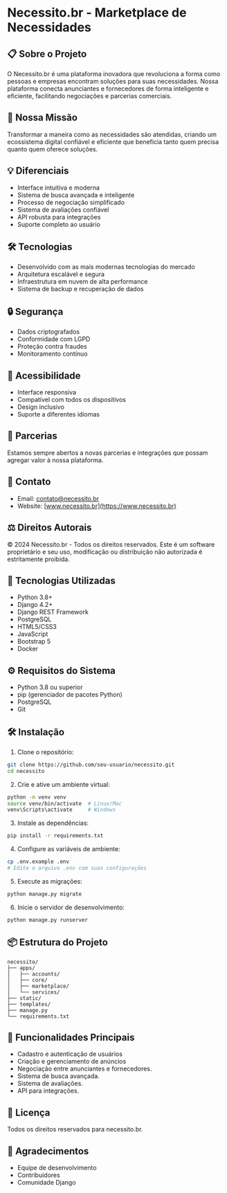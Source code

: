 # Necessito.br - Marketplace de Necessidades

## 📋 Sobre o Projeto
O Necessito.br é uma plataforma inovadora que revoluciona a forma como pessoas e empresas encontram soluções para suas necessidades. Nossa plataforma conecta anunciantes e fornecedores de forma inteligente e eficiente, facilitando negociações e parcerias comerciais.

## 🎯 Nossa Missão
Transformar a maneira como as necessidades são atendidas, criando um ecossistema digital confiável e eficiente que beneficia tanto quem precisa quanto quem oferece soluções.

## 💡 Diferenciais
- Interface intuitiva e moderna
- Sistema de busca avançada e inteligente
- Processo de negociação simplificado
- Sistema de avaliações confiável
- API robusta para integrações
- Suporte completo ao usuário

## 🛠️ Tecnologias
- Desenvolvido com as mais modernas tecnologias do mercado
- Arquitetura escalável e segura
- Infraestrutura em nuvem de alta performance
- Sistema de backup e recuperação de dados

## 🔒 Segurança
- Dados criptografados
- Conformidade com LGPD
- Proteção contra fraudes
- Monitoramento contínuo

## 📱 Acessibilidade
- Interface responsiva
- Compatível com todos os dispositivos
- Design inclusivo
- Suporte a diferentes idiomas

## 🤝 Parcerias
Estamos sempre abertos a novas parcerias e integrações que possam agregar valor à nossa plataforma.

## 📧 Contato
- Email: contato@necessito.br
- Website: [www.necessito.br](https://www.necessito.br)

## ⚖️ Direitos Autorais
© 2024 Necessito.br - Todos os direitos reservados.
Este é um software proprietário e seu uso, modificação ou distribuição não autorizada é estritamente proibida.

## 🚀 Tecnologias Utilizadas
- Python 3.8+
- Django 4.2+
- Django REST Framework
- PostgreSQL
- HTML5/CSS3
- JavaScript
- Bootstrap 5
- Docker

## ⚙️ Requisitos do Sistema
- Python 3.8 ou superior
- pip (gerenciador de pacotes Python)
- PostgreSQL
- Git

## 🛠️ Instalação

1. Clone o repositório:
```bash
git clone https://github.com/seu-usuario/necessito.git
cd necessito
```

2. Crie e ative um ambiente virtual:
```bash
python -m venv venv
source venv/bin/activate  # Linux/Mac
venv\Scripts\activate     # Windows
```

3. Instale as dependências:
```bash
pip install -r requirements.txt
```

4. Configure as variáveis de ambiente:
```bash
cp .env.example .env
# Edite o arquivo .env com suas configurações
```

5. Execute as migrações:
```bash
python manage.py migrate
```

6. Inicie o servidor de desenvolvimento:
```bash
python manage.py runserver
```

## 📦 Estrutura do Projeto
```
necessito/
├── apps/
│   ├── accounts/
│   ├── core/
│   ├── marketplace/
│   └── services/
├── static/
├── templates/
├── manage.py
└── requirements.txt
```

## 🔑 Funcionalidades Principais
- Cadastro e autenticação de usuários
- Criação e gerenciamento de anúncios
- Negociação entre anunciantes e fornecedores. 
- Sistema de busca avançada. 
- Sistema de avaliações. 
- API para integrações. 



## 📝 Licença
Todos os direitos reservados para necessito.br. 

## 🙏 Agradecimentos
- Equipe de desenvolvimento
- Contribuidores
- Comunidade Django

